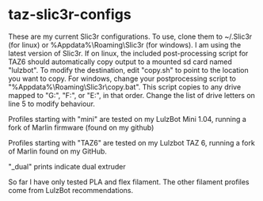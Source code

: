 # taz-slic3r-configs

These are my current Slic3r configurations. To use, clone them to ~/.Slic3r (for linux) or %Appdata%\Roaming\Slic3r (for windows). I am using the latest version of Slic3r.
If on linux, the included post-processing script for TAZ6 should automatically copy output to a mounted sd card named "lulzbot". To modify the destination, edit "copy.sh" to point to the location you want to copy.
For windows, change your postprocessing script to "%Appdata%\Roaming\Slic3r\copy.bat". This script copies to any drive mapped to "G:\", "F:\", or "E:\", in that order. Change the list of drive letters on line 5 to modify behaviour.

Profiles starting with "mini" are tested on my LulzBot Mini 1.04, running a fork of Marlin firmware (found on my github)

Profiles starting with "TAZ6" are tested on my Lulzbot TAZ 6, running a fork of Marlin found on my GitHub.

"_dual" prints indicate dual extruder

So far I have only tested PLA and flex filament. The other filament profiles come from LulzBot recommendations.
